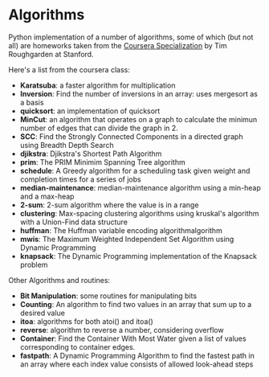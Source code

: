 # Algorithms
Python implementation of a number of algorithms, some of which (but not all) are homeworks taken from the [Coursera Specialization](https://www.coursera.org/specializations/algorithms) by Tim Roughgarden at Stanford. 

Here's a list from the coursera class:
+ **Karatsuba**: a faster algorithm for multiplication
+ **Inversion**: Find the number of inversions in an array: uses mergesort as a basis
+ **quicksort**: an implementation of quicksort
+ **MinCut**: an algorithm that operates on a graph to calculate the minimun number of edges that can divide the graph in 2.
+ **SCC**: Find the Strongly Connected Components in a directed graph using Breadth Depth Search
+ **djikstra**: Djikstra's Shortest Path Algorithm
+ **prim**: The PRIM Minimim Spanning Tree algorithm
+ **schedule**: A Greedy algorithm for a scheduling task given weight and completion times for a series of jobs
+ **median-maintenance**: median-maintenance algorithm using a min-heap and a max-heap
+ **2-sum**: 2-sum algorithm where the value is in a range
+ **clustering**: Max-spacing clustering algorithms using kruskal's algorithm with a Union-Find data structure
+ **huffman**: The Huffman variable encoding algorithmalgorithm
+ **mwis**: The Maximum Weighted Independent Set Algorithm using Dynamic Programming
+ **knapsack**: The Dynamic Programming implementation of the Knapsack problem

Other Algorithms and routines:
+ **Bit Manipulation**: some routines for manipulating bits
+ **Counting**: An algorithm to find two values in an array that sum up to a desired value
+ **itoa**: algorithms for both atoi() and itoa()
+ **reverse**: algorithm to reverse a number, considering overflow
+ **Container**: Find the Container With Most Water given a list of values corresponding to container edges.
+ **fastpath**: A Dynamic Programming Algorithm to find the fastest path in an array where each index value consists of allowed look-ahead steps
